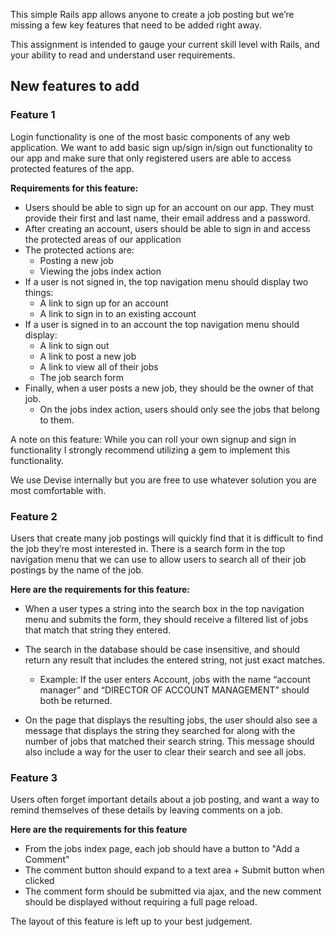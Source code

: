 This simple Rails app allows anyone to create a job posting but we’re missing a
few key features that need to be added right away.

This assignment is intended to gauge your current skill level with Rails, and your
ability to read and understand user requirements.

## New features to add

### Feature 1

Login functionality is one of the most basic components of any web application.
We want to add basic sign up/sign in/sign out functionality to our app and make
sure that only registered users are able to access protected features of the app.

**Requirements for this feature:**

* Users should be able to sign up for an account on our app. They must provide
their first and last name, their email address and a password.
* After creating an account, users should be able to sign in and access the protected areas of our application
* The protected actions are:
    * Posting a new job
    * Viewing the jobs index action
* If a user is not signed in, the top navigation menu should display two things:
    * A link to sign up for an account
    * A link to sign in to an existing account
* If a user is signed in to an account the top navigation menu should display:
    * A link to sign out
    * A link to post a new job
    * A link to view all of their jobs
    * The job search form
* Finally, when a user posts a new job, they should be the owner of that job.
    * On the jobs index action, users should only see the jobs that belong to them.

A note on this feature: While you can roll your own signup and sign in functionality
I strongly recommend utilizing a gem to implement this functionality.

We use Devise internally but you are free to use whatever solution you are most
comfortable with.

### Feature 2

Users that create many job postings will quickly find that it is difficult to
find the job they’re most interested in. There is a search form in the top
navigation menu that we can use to allow users to search all of their job postings
by the name of the job.

**Here are the requirements for this feature:**

* When a user types a string into the search box in the top navigation menu and
submits the form, they should receive a filtered list of jobs that match that
string they entered.

* The search in the database should be case insensitive, and should return any
result that includes the entered string, not just exact matches.

    * Example: If the user enters Account, jobs with the name “account manager” and
“DIRECTOR OF ACCOUNT MANAGEMENT” should both be returned.

* On the page that displays the resulting jobs, the user should also see a message
that displays the string they searched for along with the number of jobs that
matched their search string. This message should also include a way for the user
to clear their search and see all jobs.

### Feature 3

Users often forget important details about a job posting, and want a way to remind
themselves of these details by leaving comments on a job.

**Here are the requirements for this feature**

* From the jobs index page, each job should have a button to "Add a Comment"
* The comment button should expand to a text area + Submit button when clicked
* The comment form should be submitted via ajax, and the new comment should be
displayed without requiring a full page reload.

The layout of this feature is left up to your best judgement.
